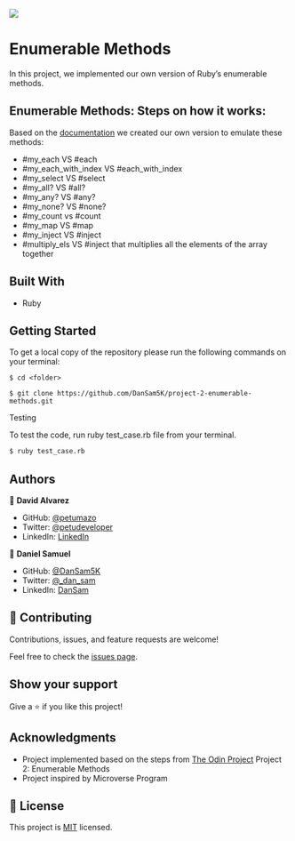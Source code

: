 ![](https://img.shields.io/badge/Microverse-blueviolet)

# Enumerable Methods

In this project, we implemented our own version of Ruby’s enumerable methods.

## Enumerable Methods: Steps on how it works:
Based on the [documentation](https://ruby-doc.org/core-3.0.1/Enumerable.html) we created our own version to emulate these methods:
- #my_each VS #each
- #my_each_with_index VS #each_with_index
- #my_select VS #select
- #my_all? VS #all?
- #my_any? VS #any?
- #my_none? VS #none?
- #my_count vs #count
- #my_map VS #map
- #my_inject VS #inject
- #multiply_els VS #inject that multiplies all the elements of the array together


## Built With
- Ruby


## Getting Started

To get a local copy of the repository please run the following commands on your terminal:

```
$ cd <folder>
```

```
$ git clone https://github.com/DanSam5K/project-2-enumerable-methods.git
```

Testing

To test the code, run ruby test_case.rb file from your terminal.

~~~bash
$ ruby test_case.rb
~~~

## Authors

👤 **David Alvarez**

- GitHub: [@petumazo](https://github.com/petumazo)
- Twitter: [@petudeveloper](https://twitter.com/petudeveloper)
- LinkedIn: [LinkedIn](https://www.linkedin.com/in/david-alvarez-mazzo-777712143/)

👤 **Daniel Samuel**

- GitHub: [@DanSam5K](https://github.com/DanSam5K)
- Twitter: [@_dan_sam](https://twitter.com/_dan_sam)
- LinkedIn: [DanSam](https://www.linkedin.com/in/dansamuel/)

## 🤝 Contributing

Contributions, issues, and feature requests are welcome!

Feel free to check the [issues page](https://github.com/DanSam5K/project-2-enumerable-methods/issues).

## Show your support

Give a ⭐️ if you like this project!

## Acknowledgments

- Project implemented based on the steps from [The Odin Project](https://github.com/TheOdinProject/curriculum/blob/master/archive/old_lessons/ruby/basic_ruby/project_advanced_building_blocks.md#project-2-enumerable-methodst) Project 2: Enumerable Methods
- Project inspired by Microverse Program

## 📝 License

This project is [MIT](./MIT.md) licensed.
